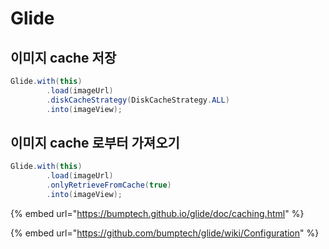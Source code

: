 # Glide

## 이미지 cache 저장

```java
Glide.with(this)
        .load(imageUrl)
        .diskCacheStrategy(DiskCacheStrategy.ALL)
        .into(imageView);
```

## 이미지 cache 로부터 가져오기 

```java
Glide.with(this)
        .load(imageUrl)
        .onlyRetrieveFromCache(true)
        .into(imageView);
```

{% embed url="https://bumptech.github.io/glide/doc/caching.html" %}

{% embed url="https://github.com/bumptech/glide/wiki/Configuration" %}



